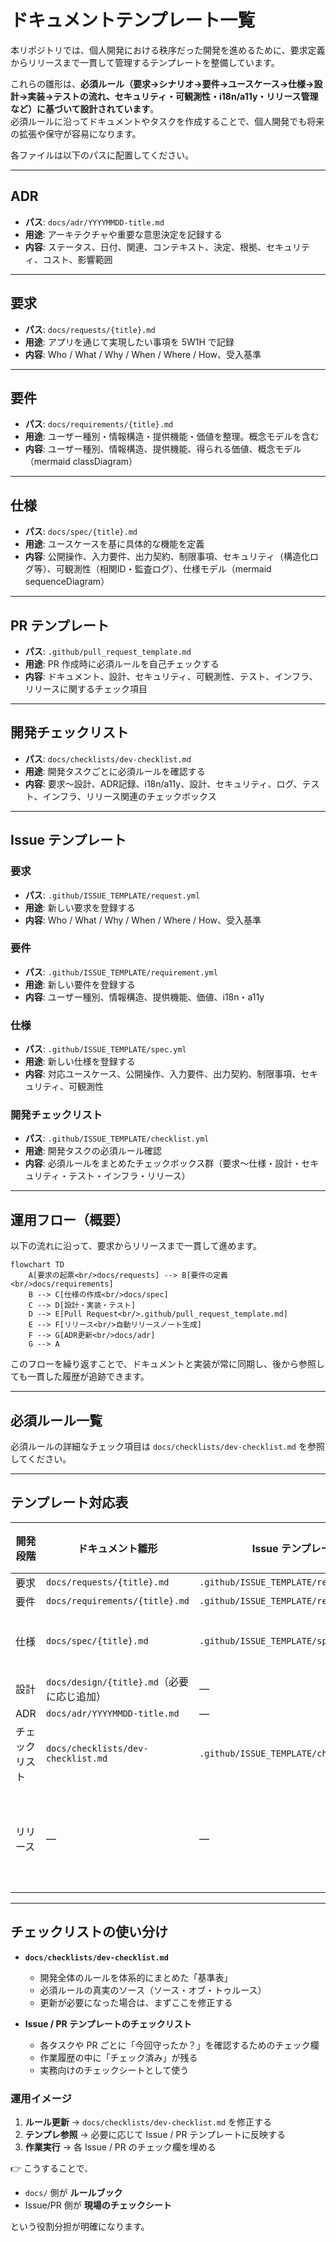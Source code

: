 # ドキュメントテンプレート一覧

本リポジトリでは、個人開発における秩序だった開発を進めるために、要求定義からリリースまで一貫して管理するテンプレートを整備しています。  

これらの雛形は、**必須ルール（要求→シナリオ→要件→ユースケース→仕様→設計→実装→テストの流れ、セキュリティ・可観測性・i18n/a11y・リリース管理など）に基づいて設計されています**。  
必須ルールに沿ってドキュメントやタスクを作成することで、個人開発でも将来の拡張や保守が容易になります。

各ファイルは以下のパスに配置してください。

---

## ADR
- **パス**: `docs/adr/YYYYMMDD-title.md`
- **用途**: アーキテクチャや重要な意思決定を記録する
- **内容**: ステータス、日付、関連、コンテキスト、決定、根拠、セキュリティ、コスト、影響範囲

---

## 要求
- **パス**: `docs/requests/{title}.md`
- **用途**: アプリを通じて実現したい事項を 5W1H で記録
- **内容**: Who / What / Why / When / Where / How、受入基準

---

## 要件
- **パス**: `docs/requirements/{title}.md`
- **用途**: ユーザー種別・情報構造・提供機能・価値を整理。概念モデルを含む
- **内容**: ユーザー種別、情報構造、提供機能、得られる価値、概念モデル（mermaid classDiagram）

---

## 仕様
- **パス**: `docs/spec/{title}.md`
- **用途**: ユースケースを基に具体的な機能を定義
- **内容**: 公開操作、入力要件、出力契約、制限事項、セキュリティ（構造化ログ等）、可観測性（相関ID・監査ログ）、仕様モデル（mermaid sequenceDiagram）

---

## PR テンプレート
- **パス**: `.github/pull_request_template.md`
- **用途**: PR 作成時に必須ルールを自己チェックする
- **内容**: ドキュメント、設計、セキュリティ、可観測性、テスト、インフラ、リリースに関するチェック項目

---

## 開発チェックリスト
- **パス**: `docs/checklists/dev-checklist.md`
- **用途**: 開発タスクごとに必須ルールを確認する
- **内容**: 要求〜設計、ADR記録、i18n/a11y、設計、セキュリティ、ログ、テスト、インフラ、リリース関連のチェックボックス

---

## Issue テンプレート

### 要求
- **パス**: `.github/ISSUE_TEMPLATE/request.yml`
- **用途**: 新しい要求を登録する
- **内容**: Who / What / Why / When / Where / How、受入基準

### 要件
- **パス**: `.github/ISSUE_TEMPLATE/requirement.yml`
- **用途**: 新しい要件を登録する
- **内容**: ユーザー種別、情報構造、提供機能、価値、i18n・a11y

### 仕様
- **パス**: `.github/ISSUE_TEMPLATE/spec.yml`
- **用途**: 新しい仕様を登録する
- **内容**: 対応ユースケース、公開操作、入力要件、出力契約、制限事項、セキュリティ、可観測性

### 開発チェックリスト
- **パス**: `.github/ISSUE_TEMPLATE/checklist.yml`
- **用途**: 開発タスクの必須ルール確認
- **内容**: 必須ルールをまとめたチェックボックス群（要求〜仕様・設計・セキュリティ・テスト・インフラ・リリース）

---

## 運用フロー（概要）

以下の流れに沿って、要求からリリースまで一貫して進めます。

```mermaid
flowchart TD
    A[要求の起票<br/>docs/requests] --> B[要件の定義<br/>docs/requirements]
    B --> C[仕様の作成<br/>docs/spec]
    C --> D[設計・実装・テスト]
    D --> E[Pull Request<br/>.github/pull_request_template.md]
    E --> F[リリース<br/>自動リリースノート生成]
    F --> G[ADR更新<br/>docs/adr]
    G --> A
```

このフローを繰り返すことで、ドキュメントと実装が常に同期し、後から参照しても一貫した履歴が追跡できます。

---

## 必須ルール一覧

必須ルールの詳細なチェック項目は
`docs/checklists/dev-checklist.md` を参照してください。

---

## テンプレート対応表

| 開発段階     | ドキュメント雛形                        | Issue テンプレート                   | PR チェック | セキュリティ | 可観測性 | i18n/a11y | リリース管理 |
|--------------|----------------------------------------|--------------------------------------|-------------|--------------|----------|-----------|--------------|
| 要求         | `docs/requests/{title}.md`             | `.github/ISSUE_TEMPLATE/request.yml` |             |              |          |           |              |
| 要件         | `docs/requirements/{title}.md`         | `.github/ISSUE_TEMPLATE/requirement.yml` |             |              |          | ✅         |              |
| 仕様         | `docs/spec/{title}.md`                 | `.github/ISSUE_TEMPLATE/spec.yml`    |             | ✅（ログ方針） | ✅（相関ID） |           |              |
| 設計         | `docs/design/{title}.md`（必要に応じ追加） | —                                    |             | ✅            | ✅        |           |              |
| ADR          | `docs/adr/YYYYMMDD-title.md`           | —                                    |             | ✅            | ✅        |           |              |
| チェックリスト | `docs/checklists/dev-checklist.md`     | `.github/ISSUE_TEMPLATE/checklist.yml` | `.github/pull_request_template.md` | ✅ | ✅ | ✅ | ✅ |
| リリース     | —                                      | —                                    | `.github/pull_request_template.md` | ✅（リリースノート品質） |          |           | ✅（自動生成必須） |

---

## チェックリストの使い分け

- **`docs/checklists/dev-checklist.md`**  
  - 開発全体のルールを体系的にまとめた「基準表」  
  - 必須ルールの真実のソース（ソース・オブ・トゥルース）  
  - 更新が必要になった場合は、まずここを修正する  

- **Issue / PR テンプレートのチェックリスト**  
  - 各タスクや PR ごとに「今回守ったか？」を確認するためのチェック欄  
  - 作業履歴の中に「チェック済み」が残る  
  - 実務向けのチェックシートとして使う  

### 運用イメージ
1. **ルール更新** → `docs/checklists/dev-checklist.md` を修正する  
2. **テンプレ参照** → 必要に応じて Issue / PR テンプレートに反映する  
3. **作業実行** → 各 Issue / PR のチェック欄を埋める  

👉 こうすることで、  
- `docs/` 側が **ルールブック**  
- Issue/PR 側が **現場のチェックシート**  

という役割分担が明確になります。
